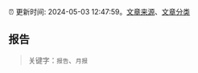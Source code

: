:alarm_clock: 更新时间: 2024-05-03 12:47:59。[文章来源](/README.md)、[文章分类](/TAGS.md)

## 报告


> 关键字：`报告`、`月报`



